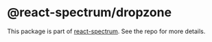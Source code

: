 # @react-spectrum/dropzone

This package is part of [react-spectrum](https://github.com/adobe/react-spectrum). See the repo for more details.
